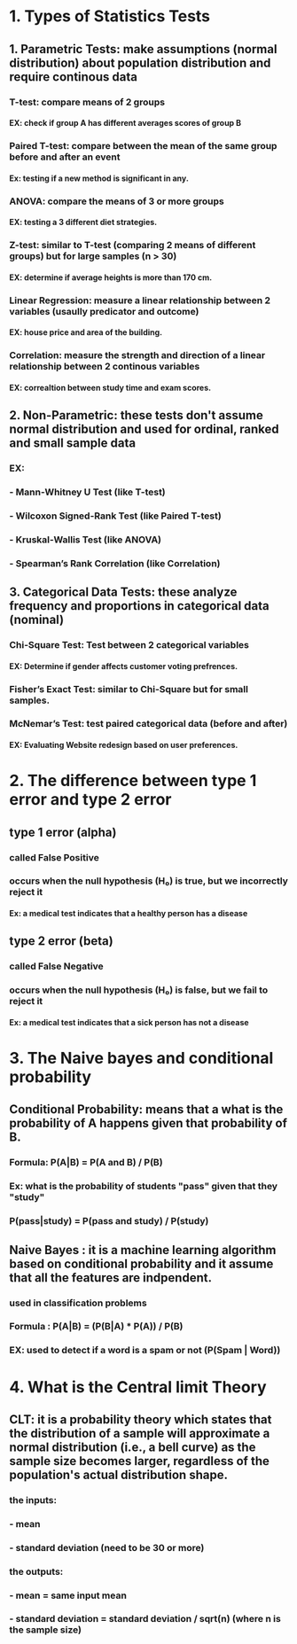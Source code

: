 # 1. Types of Statistics Tests

## 1. Parametric Tests: make assumptions (normal distribution) about population distribution and require continous data
### T-test: compare means of 2 groups
#### EX: check if group A has **different averages** scores of group B

### Paired T-test: compare between the mean of the same group **before and after** an event
#### Ex: testing if a new method is significant in any.

### ANOVA: compare the means of 3 or more groups
#### EX: testing a 3 different diet strategies.

### Z-test: similar to T-test (comparing 2 means of different groups) but for large samples (n > 30)
#### EX: determine if average heights is more than 170 cm.

### Linear Regression: measure a linear relationship between 2 variables (usaully predicator and outcome)
#### EX: house price and area of the building.

### Correlation: measure the strength and direction of a linear relationship between 2 continous variables 
#### EX: correaltion between study time and exam scores.

## 2. Non-Parametric: these tests don't assume normal distribution and used for ordinal, ranked and small sample data
### EX: 
### - Mann-Whitney U Test (like T-test)
### - Wilcoxon Signed-Rank Test (like Paired T-test)
### - Kruskal-Wallis Test (like ANOVA)
### - Spearman’s Rank Correlation (like Correlation)

## 3. Categorical Data Tests: these analyze frequency and proportions in categorical data (nominal)
### Chi-Square Test: Test between 2 categorical variables
#### EX: Determine if gender affects customer voting prefrences.

### Fisher’s Exact Test: similar to Chi-Square but for small samples.

### McNemar’s Test: test paired categorical data (before and after)
#### EX: Evaluating Website redesign based on user preferences.

# 2. The difference between type 1 error and type 2 error
## type 1 error (alpha)
### called False Positive 
### occurs when the null hypothesis (H₀) is true, but we incorrectly reject it
#### Ex: a medical test indicates that a healthy person has a disease


## type 2 error (beta)
### called False Negative 
### occurs when the null hypothesis (H₀) is false, but we fail to reject it
#### Ex: a medical test indicates that a sick person has not a disease


# 3. The Naive bayes and conditional probability
## Conditional Probability: means that a what is the probability of A happens given that probability of B.
### Formula: P(A|B) = P(A and B) / P(B)
### Ex: what is the probability of students "pass" given that they "study"
### P(pass|study) = P(pass and study) / P(study)

## Naive Bayes : it is a machine learning algorithm based on conditional probability and it assume that all the features are indpendent.
### used in classification problems
### Formula : P(A|B) = (P(B|A) * P(A)) / P(B)
### EX: used to detect if a word is a spam or not (P(Spam | Word))



# 4. What is the Central limit Theory
## CLT: it is a probability theory which states that the distribution of a sample will approximate a normal distribution (i.e., a bell curve) as the sample size becomes larger, regardless of the population's actual distribution shape.
### the inputs:
### - mean
### - standard deviation (need to be 30 or more)

### the outputs:
### - mean = same input mean
### - standard deviation = standard deviation / sqrt(n) (where n is the sample size)

